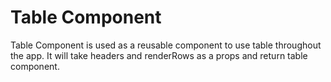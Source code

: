 # Table Component

Table Component is used as a reusable component to use table throughout the app. It will take headers and renderRows as a props and return table component.
